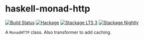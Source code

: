 # haskell-monad-http

[![Build Status](https://travis-ci.org/futurice/haskell-monad-http.svg?branch=master)](https://travis-ci.org/futurice/haskell-monad-http)
[![Hackage](https://img.shields.io/hackage/v/monad-http.svg)](http://hackage.haskell.org/package/monad-http)
[![Stackage LTS 3](http://stackage.org/package/monad-http/badge/lts-3)](http://stackage.org/lts-3/package/monad-http)
[![Stackage Nightly](http://stackage.org/package/monad-http/badge/nightly)](http://stackage.org/nightly/package/monad-http)

A `MonadHTTP` class. Also transformer to add caching.
